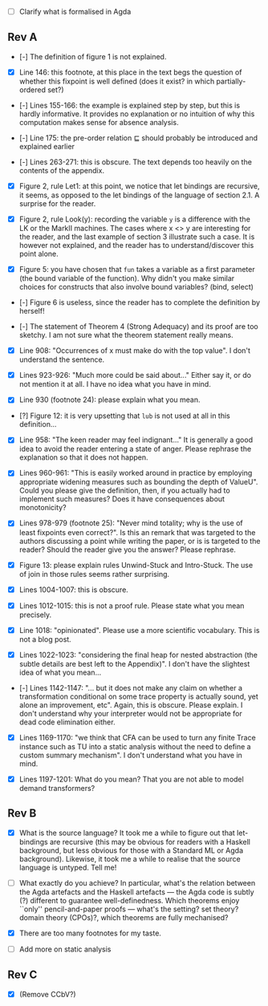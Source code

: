 * [ ] Clarify what is formalised in Agda

Rev A
-----

- [-] The definition of figure 1 is not explained.

- [x] Line 146: this footnote, at this place in the text begs the question
  of whether this fixpoint is well defined (does it exist? in which
  partially-ordered set?)

- [-] Lines 155-166: the example is explained step by step, but this is
  hardly informative. It provides no explanation or no intuition of
  why this computation makes sense for absence analysis.

- [-] Line 175: the pre-order relation ⊑ should probably be introduced and
  explained earlier

- [-] Lines 263-271: this is obscure. The text depends too heavily on the
  contents of the appendix.

- [x] Figure 2, rule Let1: at this point, we notice that let bindings are
  recursive, it seems, as opposed to the let bindings of the language
  of section 2.1. A surprise for the reader.

- [x] Figure 2, rule Look(y): recording the variable `y` is a difference
  with the LK or the MarkII machines. The cases where x <> y are
  interesting for the reader, and the last example of section 3
  illustrate such a case. It is however not explained, and the reader
  has to understand/discover this point alone.

- [x] Figure 5: you have chosen that `fun` takes a variable as a first
  parameter (the bound variable of the function). Why didn't you make
  similar choices for constructs that also involve bound variables?
  (bind, select)

- [-] Figure 6 is useless, since the reader has to complete the definition
  by herself!

- [-] The statement of Theorem 4 (Strong Adequacy) and its proof are too
  sketchy. I am not sure what the theorem statement really means.

- [x] Line 908: "Occurrences of x must make do with the top value".
  I don't understand the sentence.

- [x] Lines 923-926: "Much more could be said about..." Either say it, or
  do not mention it at all. I have no idea what you have in mind.

- [x] Line 930 (footnote 24): please explain what you mean.

- [?] Figure 12: it is very upsetting that `lub` is not used at all in
  this definition...

- [x] Line 958: "The keen reader may feel indignant..." It is generally a
  good idea to avoid the reader entering a state of anger. Please
  rephrase the explanation so that it does not happen.

- [x] Lines 960-961: "This is easily worked around in practice by
  employing appropriate widening measures such as bounding the depth
  of ValueU". Could you please give the definition, then, if you
  actually had to implement such measures? Does it have consequences
  about monotonicity?

- [x] Lines 978-979 (footnote 25): "Never mind totality; why is the use of
  least fixpoints even correct?". Is this an remark that was targeted
  to the authors discussing a point while writing the paper, or is is
  targeted to the reader? Should the reader give you the answer?
  Please rephrase.

- [x] Figure 13: please explain rules Unwind-Stuck and Intro-Stuck. The
  use of join in those rules seems rather surprising.

- [x] Lines 1004-1007: this is obscure.

- [x] Lines 1012-1015: this is not a proof rule. Please state what you
  mean precisely.

- [x] Line 1018: "opinionated". Please use a more scientific vocabulary.
  This is not a blog post.

- [x] Lines 1022-1023: "considering the final heap for nested abstraction
  (the subtle details are best left to the Appendix)". I don't have
  the slightest idea of what you mean...

- [-] Lines 1142-1147: "... but it does not make any claim on whether a
  transformation conditional on some trace property is actually sound,
  yet alone an improvement, etc". Again, this is obscure. Please
  explain. I don't understand why your interpreter would not be
  appropriate for dead code elimination either.

- [x] Lines 1169-1170: "we think that CFA can be used to turn any finite
  Trace instance such as TU into a static analysis without the need to
  define a custom summary mechanism". I don't understand what you have
  in mind.

- [x] Lines 1197-1201: What do you mean? That you are not able to model
  demand transformers?

Rev B
-----

- [x] What is the source language? It took me a while to figure out that
  let-bindings are recursive (this may be obvious for readers with a
  Haskell background, but less obvious for those with a Standard ML or
  Agda background).  Likewise, it took me a while to realise that the
  source language is untyped.  Tell me!

- [ ] What exactly do you achieve? In particular, what's the relation
  between the Agda artefacts and the Haskell artefacts — the Agda code
  is subtly (?) different to guarantee well-definedness.  Which
  theorems enjoy ``only'' pencil-and-paper proofs — what's the
  setting?  set theory? domain theory (CPOs)?, which theorems are
  fully mechanised?

- [x] There are too many footnotes for my taste.

- [ ] Add more on static analysis

Rev C
-----

- [x] (Remove CCbV?)
